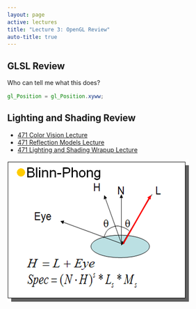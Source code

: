 ```yaml
---
layout: page
active: lectures
title: "Lecture 3: OpenGL Review"
auto-title: true
---
```




GLSL Review
-----------

Who can tell me what this does?

```glsl
gl_Position = gl_Position.xyww;
```



Lighting and Shading Review
---------------------------

- [471 Color Vision Lecture](https://iondune.github.io/csc471/lectures/15-lighting-1)
- [471 Reflection Models Lecture](https://iondune.github.io/csc471/lectures/16-lighting-2)
- [471 Lighting and Shading Wrapup Lecture](https://iondune.github.io/csc471/lectures/17-lighting-3)

![blinn-phong reflectance model](01-figure-blinn-phong.png)

